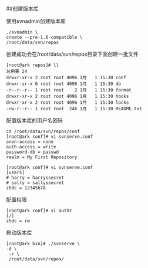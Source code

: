 ##创建版本库

使用svnadmin创建版本库

```
./svnadmin \
create --pre-1.6-compatible \
/root/data/svn/repos
```
创建成功会在/root/data/svn/repos目录下面创建一批文件

```
[root@ark repos]# ll
总用量 24
drwxr-xr-x 2 root root 4096 1月   1 15:30 conf
drwxr-sr-x 6 root root 4096 1月   1 15:30 db
-r--r--r-- 1 root root    2 1月   1 15:30 format
drwxr-xr-x 2 root root 4096 1月   1 15:30 hooks
drwxr-xr-x 2 root root 4096 1月   1 15:30 locks
-rw-r--r-- 1 root root  246 1月   1 15:30 README.txt
```
配置版本库的用户名密码

```
cd /root/data/svn/repos/conf
[root@ark conf]# vi svnserve.conf
anon-access = none
auth-access = write
password-db = passwd
realm = My First Repository

[root@ark conf]# vi svnserve.conf
[users]
# harry = harryssecret
# sally = sallyssecret
zhdc = 12345678
```
配置权限

```
[root@ark conf]# vi authz
[/]
zhdc = rw
```
启动版本库

```
[root@ark bin]# ./svnserve \
-d \
 -r \
 /root/data/svn/repos/
```









